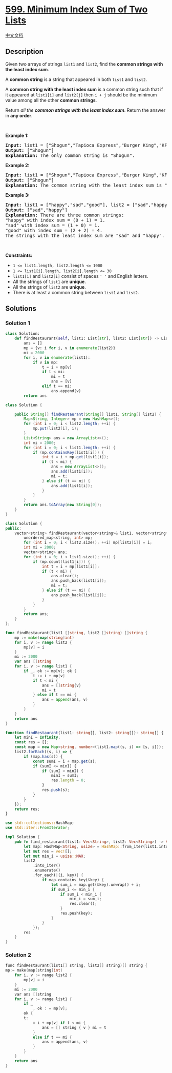 # [599. Minimum Index Sum of Two Lists](https://leetcode.com/problems/minimum-index-sum-of-two-lists)

[中文文档](/solution/0500-0599/0599.Minimum%20Index%20Sum%20of%20Two%20Lists/README.md)

<!-- tags:Array,Hash Table,String -->

<!-- difficulty:Easy -->

## Description

<p>Given two arrays of strings <code>list1</code> and <code>list2</code>, find the <strong>common strings with the least index sum</strong>.</p>

<p>A <strong>common string</strong> is a string that appeared in both <code>list1</code> and <code>list2</code>.</p>

<p>A <strong>common string with the least index sum</strong> is a common string such that if it appeared at <code>list1[i]</code> and <code>list2[j]</code> then <code>i + j</code> should be the minimum value among all the other <strong>common strings</strong>.</p>

<p>Return <em>all the <strong>common strings with the least index sum</strong></em>. Return the answer in <strong>any order</strong>.</p>

<p>&nbsp;</p>
<p><strong class="example">Example 1:</strong></p>

<pre>
<strong>Input:</strong> list1 = [&quot;Shogun&quot;,&quot;Tapioca Express&quot;,&quot;Burger King&quot;,&quot;KFC&quot;], list2 = [&quot;Piatti&quot;,&quot;The Grill at Torrey Pines&quot;,&quot;Hungry Hunter Steakhouse&quot;,&quot;Shogun&quot;]
<strong>Output:</strong> [&quot;Shogun&quot;]
<strong>Explanation:</strong> The only common string is &quot;Shogun&quot;.
</pre>

<p><strong class="example">Example 2:</strong></p>

<pre>
<strong>Input:</strong> list1 = [&quot;Shogun&quot;,&quot;Tapioca Express&quot;,&quot;Burger King&quot;,&quot;KFC&quot;], list2 = [&quot;KFC&quot;,&quot;Shogun&quot;,&quot;Burger King&quot;]
<strong>Output:</strong> [&quot;Shogun&quot;]
<strong>Explanation:</strong> The common string with the least index sum is &quot;Shogun&quot; with index sum = (0 + 1) = 1.
</pre>

<p><strong class="example">Example 3:</strong></p>

<pre>
<strong>Input:</strong> list1 = [&quot;happy&quot;,&quot;sad&quot;,&quot;good&quot;], list2 = [&quot;sad&quot;,&quot;happy&quot;,&quot;good&quot;]
<strong>Output:</strong> [&quot;sad&quot;,&quot;happy&quot;]
<strong>Explanation:</strong> There are three common strings:
&quot;happy&quot; with index sum = (0 + 1) = 1.
&quot;sad&quot; with index sum = (1 + 0) = 1.
&quot;good&quot; with index sum = (2 + 2) = 4.
The strings with the least index sum are &quot;sad&quot; and &quot;happy&quot;.
</pre>

<p>&nbsp;</p>
<p><strong>Constraints:</strong></p>

<ul>
	<li><code>1 &lt;= list1.length, list2.length &lt;= 1000</code></li>
	<li><code>1 &lt;= list1[i].length, list2[i].length &lt;= 30</code></li>
	<li><code>list1[i]</code> and <code>list2[i]</code> consist of spaces <code>&#39; &#39;</code> and English letters.</li>
	<li>All the strings of <code>list1</code> are <strong>unique</strong>.</li>
	<li>All the strings of <code>list2</code> are <strong>unique</strong>.</li>
	<li>There is at least a common string between <code>list1</code> and <code>list2</code>.</li>
</ul>

## Solutions

### Solution 1

<!-- tabs:start -->

```python
class Solution:
    def findRestaurant(self, list1: List[str], list2: List[str]) -> List[str]:
        ans = []
        mp = {v: i for i, v in enumerate(list2)}
        mi = 2000
        for i, v in enumerate(list1):
            if v in mp:
                t = i + mp[v]
                if t < mi:
                    mi = t
                    ans = [v]
                elif t == mi:
                    ans.append(v)
        return ans
```

```java
class Solution {

    public String[] findRestaurant(String[] list1, String[] list2) {
        Map<String, Integer> mp = new HashMap<>();
        for (int i = 0; i < list2.length; ++i) {
            mp.put(list2[i], i);
        }
        List<String> ans = new ArrayList<>();
        int mi = 2000;
        for (int i = 0; i < list1.length; ++i) {
            if (mp.containsKey(list1[i])) {
                int t = i + mp.get(list1[i]);
                if (t < mi) {
                    ans = new ArrayList<>();
                    ans.add(list1[i]);
                    mi = t;
                } else if (t == mi) {
                    ans.add(list1[i]);
                }
            }
        }
        return ans.toArray(new String[0]);
    }
}
```

```cpp
class Solution {
public:
    vector<string> findRestaurant(vector<string>& list1, vector<string>& list2) {
        unordered_map<string, int> mp;
        for (int i = 0; i < list2.size(); ++i) mp[list2[i]] = i;
        int mi = 2000;
        vector<string> ans;
        for (int i = 0; i < list1.size(); ++i) {
            if (mp.count(list1[i])) {
                int t = i + mp[list1[i]];
                if (t < mi) {
                    ans.clear();
                    ans.push_back(list1[i]);
                    mi = t;
                } else if (t == mi) {
                    ans.push_back(list1[i]);
                }
            }
        }
        return ans;
    }
};
```

```go
func findRestaurant(list1 []string, list2 []string) []string {
	mp := make(map[string]int)
	for i, v := range list2 {
		mp[v] = i
	}
	mi := 2000
	var ans []string
	for i, v := range list1 {
		if _, ok := mp[v]; ok {
			t := i + mp[v]
			if t < mi {
				ans = []string{v}
				mi = t
			} else if t == mi {
				ans = append(ans, v)
			}
		}
	}
	return ans
}
```

```ts
function findRestaurant(list1: string[], list2: string[]): string[] {
    let minI = Infinity;
    const res = [];
    const map = new Map<string, number>(list1.map((s, i) => [s, i]));
    list2.forEach((s, i) => {
        if (map.has(s)) {
            const sumI = i + map.get(s);
            if (sumI <= minI) {
                if (sumI < minI) {
                    minI = sumI;
                    res.length = 0;
                }
                res.push(s);
            }
        }
    });
    return res;
}
```

```rust
use std::collections::HashMap;
use std::iter::FromIterator;

impl Solution {
    pub fn find_restaurant(list1: Vec<String>, list2: Vec<String>) -> Vec<String> {
        let map: HashMap<String, usize> = HashMap::from_iter(list1.into_iter().zip(0..));
        let mut res = vec![];
        let mut min_i = usize::MAX;
        list2
            .into_iter()
            .enumerate()
            .for_each(|(i, key)| {
                if map.contains_key(&key) {
                    let sum_i = map.get(&key).unwrap() + i;
                    if sum_i <= min_i {
                        if sum_i < min_i {
                            min_i = sum_i;
                            res.clear();
                        }
                        res.push(key);
                    }
                }
            });
        res
    }
}
```

<!-- tabs:end -->

### Solution 2

<!-- tabs:start -->

```cpp
func findRestaurant(list1[] string, list2[] string)[] string {
mp:= make(map[string]int)
	for i, v := range list2 {
		mp[v] = i
	}
	mi := 2000
	var ans []string
	for i, v := range list1 {
        if _
            , ok : = mp[v];
        ok {
        t:
            = i + mp[v] if t < mi {
                ans = [] string { v } mi = t
            }
            else if t == mi {
                ans = append(ans, v)
            }
        }
    }
    return ans
}
```

<!-- tabs:end -->

<!-- end -->
